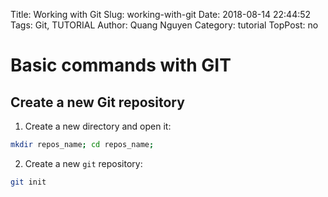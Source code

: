 Title: Working with Git
Slug: working-with-git
Date: 2018-08-14 22:44:52
Tags: Git, TUTORIAL
Author: Quang Nguyen
Category: tutorial
TopPost: no

# Basic commands with GIT

## Create a new Git repository
1. Create a new directory and open it: 
```bash
mkdir repos_name; cd repos_name;
```
2. Create a new `git` repository:
```bash
git init
```


